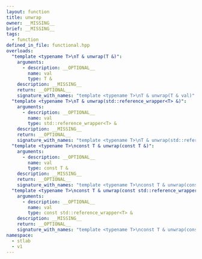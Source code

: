 ```yaml
---
layout: function
title: unwrap
owner: __MISSING__
brief: __MISSING__
tags:
  - function
defined_in_file: functional.hpp
overloads:
  "template <typename T>\nT & unwrap(T &)":
    arguments:
      - description: __OPTIONAL__
        name: val
        type: T &
    description: __MISSING__
    return: __OPTIONAL__
    signature_with_names: "template <typename T>\nT & unwrap(T & val)"
  "template <typename T>\nT & unwrap(std::reference_wrapper<T> &)":
    arguments:
      - description: __OPTIONAL__
        name: val
        type: std::reference_wrapper<T> &
    description: __MISSING__
    return: __OPTIONAL__
    signature_with_names: "template <typename T>\nT & unwrap(std::reference_wrapper<T> & val)"
  "template <typename T>\nconst T & unwrap(const T &)":
    arguments:
      - description: __OPTIONAL__
        name: val
        type: const T &
    description: __MISSING__
    return: __OPTIONAL__
    signature_with_names: "template <typename T>\nconst T & unwrap(const T & val)"
  "template <typename T>\nconst T & unwrap(const std::reference_wrapper<T> &)":
    arguments:
      - description: __OPTIONAL__
        name: val
        type: const std::reference_wrapper<T> &
    description: __MISSING__
    return: __OPTIONAL__
    signature_with_names: "template <typename T>\nconst T & unwrap(const std::reference_wrapper<T> & val)"
namespace:
  - stlab
  - v1
---
```

